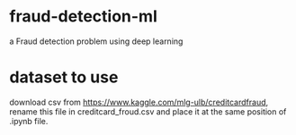 # fraud-detection-ml
a Fraud detection problem using deep learning

# dataset to use
download csv from https://www.kaggle.com/mlg-ulb/creditcardfraud, rename this file in creditcard_froud.csv and place it at the same position of .ipynb file.
